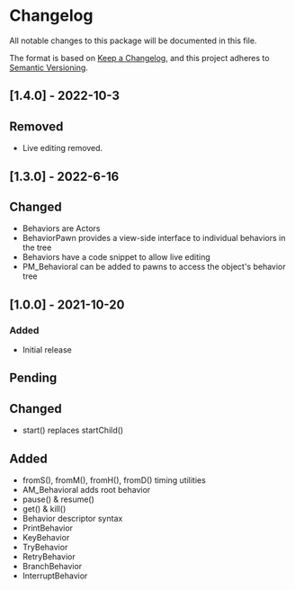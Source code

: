 # Changelog
All notable changes to this package will be documented in this file.

The format is based on [Keep a Changelog](https://keepachangelog.com/en/1.0.0/),
and this project adheres to [Semantic Versioning](https://semver.org/spec/v2.0.0.html).

## [1.4.0] - 2022-10-3
## Removed
- Live editing removed.

## [1.3.0] - 2022-6-16
## Changed
- Behaviors are Actors
- BehaviorPawn provides a view-side interface to individual behaviors in the tree
- Behaviors have a code snippet to allow live editing
- PM_Behavioral can be added to pawns to access the object's behavior tree

## [1.0.0] - 2021-10-20
### Added
- Initial release

## Pending
## Changed
- start() replaces startChild()
## Added
- fromS(), fromM(), fromH(), fromD() timing utilities
- AM_Behavioral adds root behavior
- pause() & resume()
- get() & kill()
- Behavior descriptor syntax
- PrintBehavior
- KeyBehavior
- TryBehavior
- RetryBehavior
- BranchBehavior
- InterruptBehavior







